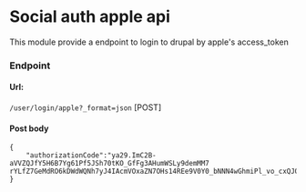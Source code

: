 # Social auth apple api

This module provide a endpoint to login to drupal by apple's access_token

### Endpoint
#### Url:
`/user/login/apple?_format=json` [POST]
#### Post body
```
{
    "authorizationCode":"ya29.ImC2B-aVVZQJfY5H6B7Yg61Pf5JSh70tKO_GfFg3AHumWSLy9demMM7
rYLfZ7GeMdRO6kDWdWQNh7yJ4IAcmVOxaZN7OHs14REe9V0Y0_bNNN4wGhmiPl_vo_cxQJ0Rej2Q"
}
```
